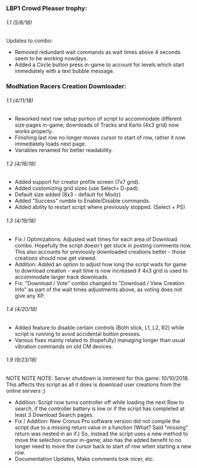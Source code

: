 ### LBP1 Crowd Pleaser trophy:
###### 1.1 (5/8/18)
Updates to combo: 
- Removed redundant wait commands as wait times above 4 seconds seem to be working nowdays. 
- Added a Circle button press in-game to account for levels which start immediately with a text bubble message.


### ModNation Racers Creation Downloader:
###### 1.1 (4/11/18)
- Reworked next row setup portion of script to accommodate different size pages in-game; downloads of Tracks and Karts (4x3 grid) now works properly.
- Finishing last row no longer moves cursor to start of row, rather it now immediately loads next page. 
- Variables renamed for better readability.
###### 1.2 (4/16/18)
- Added support for creator profile screen (7x7 grid).
- Added customizing grid sizes (use Select+ D-pad).
- Default size added (8x3 - default for Modz)
- Added "Success" rumble to Enable/Disable commands.
- Added ability to restart script where previously stopped. (Select + PS)
###### 1.3 (4/19/18)
- Fix / Optimizations: 
Adjusted wait times for each area of Download combo. Hopefully the script doesn't get stuck in posting comments now. This also accounts for previously downloaded creations better - those creations should now get viewed.
- Addition: Added an option to adjust how long the script waits for game to download creation - wait time is now increased if 4x3 grid is used to accommodate larger track downloads.
- Fix: "Download / Vote" combo changed to "Download / View Creation Info" as part of the wait times adjustments above, as voting does not give any XP.
###### 1.4 (4/20/18)
- Added feature to disable certain controls (Both stick, L1, L2, R2) while script is running to avoid accidental button presses.
- Various fixes mainly related to (hopefully) managing longer than usual vibration commands on old CM devices.
###### 1.9 (9/23/18)
NOTE NOTE NOTE: Server shutdown is imminent for this game: 10/10/2018. This affects this script as all it does is download user creations from the online servers ;)
- Addition: Script now turns controller off while loading the next Row to search, if the controller battery is low or if the script has completed at least 3 Download Search pages.
- Fix / Addition: New Cronus Pro software version did not compile the script due to a missing return value in a function (What? Said "missing" return was nested in an if.)
  So, instead the script uses a new method to move the selection cursor in-game; also has the added benefit to no longer need to move the cursor back to start of row when starting a new row.
- Documentation Updates, Make comments look nicer, etc.
